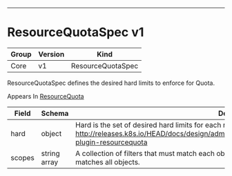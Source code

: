 

-----------
# ResourceQuotaSpec v1



Group        | Version     | Kind
------------ | ---------- | -----------
Core | v1 | ResourceQuotaSpec







ResourceQuotaSpec defines the desired hard limits to enforce for Quota.

<aside class="notice">
Appears In <a href="#resourcequota-v1">ResourceQuota</a> </aside>

Field        | Schema     | Description
------------ | ---------- | -----------
hard | object | Hard is the set of desired hard limits for each named resource. More info: http://releases.k8s.io/HEAD/docs/design/admission_control_resource_quota.md#admissioncontrol-plugin-resourcequota
scopes | string array | A collection of filters that must match each object tracked by a quota. If not specified, the quota matches all objects.






